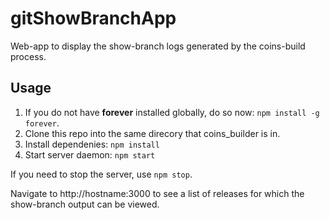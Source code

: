 gitShowBranchApp
================

Web-app to display the show-branch logs generated by the coins-build process.

## Usage

1. If you do not have **forever** installed globally, do so now: `npm install -g forever`.
1. Clone this repo into the same direcory that coins_builder is in.
1. Install dependenies: `npm install`
2. Start server daemon: `npm start`

If you need to stop the server, use `npm stop`.

Navigate to http://hostname:3000 to see a list of releases for which the show-branch output can be viewed.
